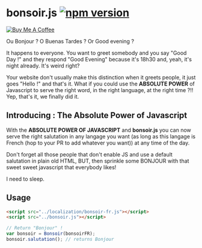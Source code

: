 # bonsoir.js [![npm version](https://badge.fury.io/js/bonsoir.js.svg)](https://badge.fury.io/js/bonsoir.js)
<a href="https://www.buymeacoffee.com/vGOXU0m" target="_blank"><img src="https://www.buymeacoffee.com/assets/img/custom_images/purple_img.png" alt="Buy Me A Coffee" style="height: auto !important;width: auto !important;" ></a>

Ou Bonjour ? O Buenas Tardes ? Or Good evening ?

It happens to everyone. You want to greet somebody and you say "Good Day !" and they respond "Good Evening" because it's 18h30 and, yeah, it's night already. It's weird right?

Your website don't usually make this distinction when it greets people, it just goes "Hello !" and that's it. What if you could use the **ABSOLUTE POWER** of Javascript to serve the right word, in the right language, at the right time ?!! Yep, that's it, we finally did it.

## Introducing : The Absolute Power of Javascript

With the **ABSOLUTE POWER OF JAVASCRIPT** and **bonsoir.js** you can now serve the right salutation in any langage you want (as long as this langage is French (hop to your PR to add whatever you want)) at any time of the day.

Don't forget all those people that don't enable JS and use a default salutation in plain old HTML, BUT, then sprinkle some BONJOUR with that sweet sweet javascript that everybody likes!

I need to sleep.

## Usage

```html
<script src="../localization/bonsoir-fr.js"></script>
<script src="../bonsoir.js"></script>
```

```javascript
// Return "Bonjour" !
var bonsoir = Bonsoir(bonsoirFR);
bonsoir.salutation(); // returns Bonjour
```
